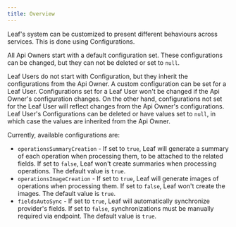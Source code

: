```yaml
---
title: Overview
---
```


Leaf's system can be customized to present different behaviours across services. This is done using Configurations.

All Api Owners start with a default configuration set. These configurations can be changed, but they can not be deleted or set to `null`.

Leaf Users do not start with Configuration, but they inherit the configurations from the Api Owner. A custom configuration can be set for a Leaf User. Configurations set for a Leaf User won't be changed if the Api Owner's configuration changes. On the other hand, configurations not set for the Leaf User will reflect changes from the Api Owner's configurations. Leaf User's Configurations can be deleted or have values set to `null`, in which case the values are inherited from the Api Owner.

Currently, available configurations are:

- `operationsSummaryCreation` - If set to `true`, Leaf will generate a summary of each operation when processing them, to be attached to the related fields. If set to `false`, Leaf won't create summaries when processing operations. The default value is `true`.
- `operationsImageCreation` - If set to `true`, Leaf will generate images of operations when processing them. If set to `false`, Leaf won't create the images. The default value is `true`.
- `fieldsAutoSync` - If set to `true`, Leaf will automatically synchronize provider's fields. If set to `false`, synchronizations must be manually required via endpoint. The default value is `true`.
